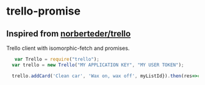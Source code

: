 # trello-promise

## Inspired from [norberteder/trello](https://github.com/norberteder/trello)
   Trello client with isomorphic-fetch and promises.


```javascript
   var Trello = require("trello");
  var trello = new Trello("MY APPLICATION KEY", "MY USER TOKEN");

  trello.addCard('Clean car', 'Wax on, wax off', myListId}).then(res=>console.log('Yay!'));
      
 ```
